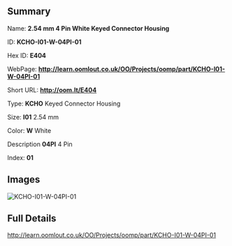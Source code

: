 

## Summary
 
Name: __2.54 mm 4 Pin White Keyed Connector Housing__

ID: __KCHO-I01-W-04PI-01__

Hex ID: __E404__

WebPage: __http://learn.oomlout.co.uk/OO/Projects/oomp/part/KCHO-I01-W-04PI-01__

Short URL: __http://oom.lt/E404__


Type: __KCHO__ Keyed Connector Housing 

Size: __I01__ 2.54 mm 

Color: __W__ White 

Description __04PI__ 4 Pin 

Index: __01__


## Images
![KCHO-I01-W-04PI-01](http://oomlout.com/oomp-gen/parts/KCHO-I01-W-04PI-01/KCHO-I01-W-04PI-01_420.jpg)



## Full Details

 http://learn.oomlout.co.uk/OO/Projects/oomp/part/KCHO-I01-W-04PI-01














